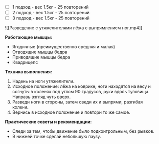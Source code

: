 
- [ ] 1 подход - вес 1.5кг - 25 повторений
- [ ] 2 подход - вес 1.5кг - 25 повторений
- [ ] 3 подход - вес 1.5кг - 25 повторений

![[Разведение с утяжелителями лёжа с выпрямлением ног.mp4]]

**Работающие мышцы:**

-   Ягодичные (преимущественно средняя и малая)
-   Отводящие мышцы бедра
-   Приводящие мышцы бедра
-   Квадрицепс

**Техника выполнения:**

1.  Надень на ноги утяжелители. 
2.  Исходное положение: лёжа на коврике, ноги находятся на весу и согнуты в коленях под углом 90 градусов, руки вдоль туловища. Направь взгляд чуть вверх.
3.  Разведи ноги в стороны, затем сведи их и выпрями, разгибая колени. 
4.  Вернись в исходное положение и повтори то же самое.

**Практические советы и рекомендации:**

-   Следи за тем, чтобы движение было подконтрольным, без рывков.
-   В нижней точке сделай небольшую паузу.